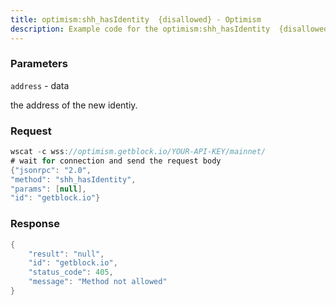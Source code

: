 ```yaml
---
title: optimism:shh_hasIdentity  {disallowed} - Optimism
description: Example code for the optimism:shh_hasIdentity  {disallowed} ws method. Сomplete guide on how to use optimism:shh_hasIdentity  {disallowed} ws in GetBlock.io Web3 documentation.
---
```


### Parameters


`address` - data

the address of the new identiy.

### Request

``` java
wscat -c wss://optimism.getblock.io/YOUR-API-KEY/mainnet/ 
# wait for connection and send the request body 
{"jsonrpc": "2.0",
"method": "shh_hasIdentity",
"params": [null],
"id": "getblock.io"}
```

###  Response

``` java
{
    "result": "null",
    "id": "getblock.io",
    "status_code": 405,
    "message": "Method not allowed"
}
```


